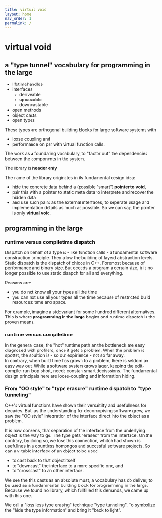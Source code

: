 ```yaml
---
title: virtual void
layout: home
nav_order: 1
permalink: /
---
```


# virtual void

## a "type tunnel" vocabulary for programming in the large
- lifetimehandles
- interfaces
  - deriveable
  - upcastable
  - downcastable
- open methods
- object casts
- open types


These types are orthogonal building blocks for large software systems with 
- loose coupling and
- performance on par with virtual function calls.

The work as a foundating vocabulary, to "factor out" the dependencies between the components in the system.  

The library is **header only** 

The name of the library originates in its fundamental design idea:
- hide the concrete data behind a (possible "smart") **pointer to void**,
- pair this with a pointer to static meta data to interprete and recover the hidden data
- and use such pairs as the external interfaces, to seperate usage and implementation details as much as possible. So we can say, the pointer is only **virtual void**. 

## programming in the large

### runtime versus compiletime dispatch

Dispatch on behalf of a type is - like function calls - a fundamental software construction principle. 
They allow the building of layerd abstraction levels.
Static dispatch is the dispatch of chioce in C++. Foremost because of performance and binary size.
But eceeds a program a certain size, it is no longer possible to use static disapch for all and everything. 

Reasons are:
- you do not know all your types all the time
- you can not use all your types all the time because of restricted build resources: time and space.

For example, imagine a std::variant for some hundred different alternatives.
This is where **programming in the large** begins and runtime dispatch is the proven means.

### runtime versus compiletime 

In the general case, the "hot" runtime path an the bottleneck are easy diagnosed with profilers, once it gets a problem.
When the problem is spottet, the soultion is - so our expirience - not so far away.  
In contrary, when build time has grown to a problem, there is seldom an easy way out. 
While a software system grows lager, keeping the edit-compile-run loop short, needs constan smart decisssions.
The fundamental design principals here are loose-coupling and information hiding.

### From "OO style" to "type erasure" runtime dispatch to "type tunneling"

C++'s virtual functions have shown their versaitilty and usefullness for decades.
But, as the understanding for decomopising software grew, we saw the "OO style" integration of the interface direct into the object as a problem.

It is now consens, that separation of the interface from the underlying object is the way to go. The type gets "erased" from the interface.
On the contrary, by doing so, we lose this connection, whitch had shown is usefullnes in a countless homongos and succesful software projects.
So can a v-table interface of an object to be used
- to cast back to that object itself
- to "downcast" the interface to a more specific one, and
- to "crosscast" to an other interface.


We see the this casts as an absolute must, a vocabulary has do deliver, to be used as a fundamnental building block for programming in the large.
Because we found no library, which fullfilled this demands, we came up with this one.

We call a "loss less type erasing" technique "type tunneling".
To symbolize the "hide the type information" and bring it "back to light".



